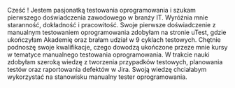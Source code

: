 Cześć ! Jestem pasjonatką testowania oprogramowania i szukam pierwszego doświadczenia zawodowego w branży IT. Wyróżnia mnie staranność, dokładność i pracowitość. Swoje pierwsze doświadczenie z manualnym testowaniem oprogramowania zdobyłam na stronie uTest, gdzie ukończyłam Akademię oraz brałam udział w 9 cyklach testowych.
Chętnie podnoszę swoje kwalifikacje, czego dowodzą ukończone przeze mnie kursy w tematyce manualnego testowania oprogramowania. W trakcie nauki zdobyłam szeroką wiedzę z tworzenia przypadków testowych, planowania testów oraz raportowania defektów w Jira. Swoją wiedzę chciałabym wykorzystać na stanowisku manualny tester oprogramowania.
